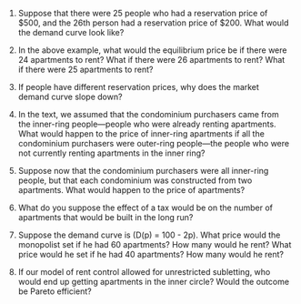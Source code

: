 1. Suppose that there were 25 people who had a reservation price of \$500, and the 26th person had a reservation price of \$200. What would the demand curve look like?

2. In the above example, what would the equilibrium price be if there were 24 apartments to rent? What if there were 26 apartments to rent? What if there were 25 apartments to rent?

3. If people have different reservation prices, why does the market demand curve slope down?

4. In the text, we assumed that the condominium purchasers came from the inner-ring people—people who were already renting apartments. What would happen to the price of inner-ring apartments if all the condominium purchasers were outer-ring people—the people who were not currently renting apartments in the inner ring?

5. Suppose now that the condominium purchasers were all inner-ring people, but that each condominium was constructed from two apartments. What would happen to the price of apartments?

6. What do you suppose the effect of a tax would be on the number of apartments that would be built in the long run?

7. Suppose the demand curve is \(D(p) = 100 - 2p\). What price would the monopolist set if he had 60 apartments? How many would he rent? What price would he set if he had 40 apartments? How many would he rent?

8. If our model of rent control allowed for unrestricted subletting, who would end up getting apartments in the inner circle? Would the outcome be Pareto efficient?

